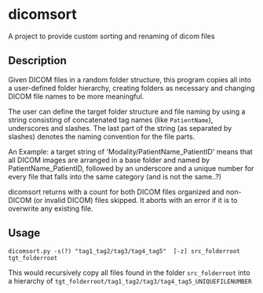 dicomsort
=========

A project to provide custom sorting and renaming of dicom files


Description
-----------

Given DICOM files in a random folder structure, this program copies all into a user-defined folder hierarchy, creating folders as necessary and changing DICOM file names to be more meaningful.

The user can define the target folder structure and file naming by using a string consisting of concatenated tag names (like `PatientName`), underscores and slashes.
The last part of the string (as separated by slashes) denotes the naming convention for the file parts.

An Example: a target string of 'Modality/PatientName_PatientID' means that all DICOM images are arranged in a base folder and named by PatientName_PatientID, followed by an underscore and a unique number for every file that falls into the same category (and is not the same..?)

dicomsort returns with a count for both DICOM files organized and non-DICOM (or invalid DICOM) files skipped.
It aborts with an error if it is to overwrite any existing file.


Usage
-----

    dicomsort.py -s(?) "tag1_tag2/tag3/tag4_tag5"  [-z] src_folderroot tgt_folderroot



This would recursively copy all files found in the folder `src_folderroot` into a hierarchy of `tgt_folderroot/tag1_tag2/tag3/tag4_tag5_UNIQUEFILENUMBER`
